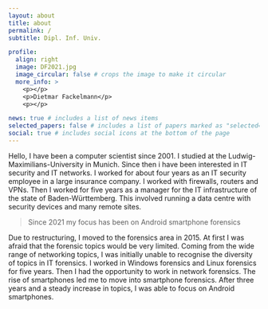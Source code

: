 ```yaml
---
layout: about
title: about
permalink: /
subtitle: Dipl. Inf. Univ.

profile:
  align: right
  image: DF2021.jpg
  image_circular: false # crops the image to make it circular
  more_info: >
    <p></p>
    <p>Dietmar Fackelmann</p>
    <p></p>

news: true # includes a list of news items
selected_papers: false # includes a list of papers marked as "selected={true}"
social: true # includes social icons at the bottom of the page
---
```



Hello, I have been a computer scientist since 2001.
I studied at the Ludwig-Maximilians-University in Munich. 
Since then i have been interested in IT security and IT networks.
I worked for about four years as an IT security employee in a large insurance company.
I worked with firewalls, routers and VPNs.
Then I worked for five years as a manager for the IT infrastructure of the state of Baden-Württemberg.
This involved running a data centre with security devices and many remote sites.

> Since 2021 my focus has been on Android smartphone forensics

Due to restructuring, I moved to the forensics area in 2015.
At first I was afraid that the forensic topics would be very limited.
Coming from the wide range of networking topics, I was initially unable to recognise
the diversity of topics in IT forensics.
I worked in Windows forensics and Linux forensics for five years.
Then I had the opportunity to work in network forensics. 
The rise of smartphones led me to move into smartphone forensics.
After three years and a steady increase in topics, 
I was able to focus on Android smartphones.




